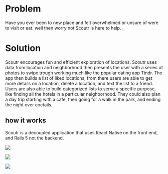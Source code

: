 # Problem 
Have you ever been to new place and felt overwhelmed or unsure of were to visit or eat. well then worry not Scoutr is here to help.
# Solution 
Scoutr encourages fun and efficient exploration of locations. Scoutr uses data from location and neighborhood then presents the user with a series of photos to swipe trough working much like the popular dating app Tindr. The app then builds a list of liked locations, from there users are able to get more details on a location, delete a location, and text the list to a friend. Users are also able to build categorized lists to serve a specific purpose, like  finding all the hotels in a particular neighborhood. They could also plan a day trip starting with a cafe, then going for a walk in the park, and ending the night over coctails.

## how it works
Scoutr is a decoupled application that uses React Native on the front end, and Rails 5 not the backend.


![](https://media.giphy.com/media/LaawXYtsqg9ZS/giphy.gif)      

![](https://media.giphy.com/media/TqtjC6ia8Mp5C/giphy.gif)                

![](https://media.giphy.com/media/K676XmQo4DcUU/giphy.gif)


